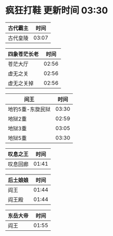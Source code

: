 # 疯狂打鞋 更新时间 03:30

| 古代霸主   | 时间    |
|--------|-------|
| 古代皇陵 | 03:07 |

| 四象苍茫长老   | 时间    |
|--------|-------|
| 苍茫大厅 | 02:56 |
| 虚无之关 | 02:56 |
| 虚无之关掉 | 02:56 |

| 间王   | 时间    |
|--------|-------|
| 地钓5重-东旋民狱 | 03:30 |
| 地狱2重 | 02:59 |
| 地狱3重 | 03:05 |
| 地狱5重 | 03:30 |

| 叹息之王   | 时间    |
|--------|-------|
| 叹息回廊 | 01:41 |

| 后土娘娘   | 时间    |
|--------|-------|
| 阎王 | 01:44 |
| 阎王殿 | 01:44 |

| 东岳大帝   | 时间    |
|--------|-------|
| 阎王 | 01:55 |